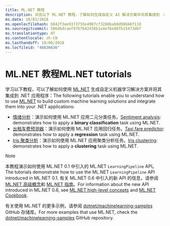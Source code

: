 ```yaml
---
title: ML.NET 教程
description: 浏览以下 ML.NET 教程，了解如何生成自定义 AI 解决方案并将其集成到 .NET 应用程序。
ms.date: 10/03/2018
ms.openlocfilehash: b842f3ee9373755e4907cf3288bab8d98846f110
ms.sourcegitcommit: 586dbdcaef9767642436b1e4efbe88fb15473d6f
ms.translationtype: HT
ms.contentlocale: zh-CN
ms.lasthandoff: 10/06/2018
ms.locfileid: "48836636"
---
```

# <a name="mlnet-tutorials"></a><span data-ttu-id="51b21-103">ML.NET 教程</span><span class="sxs-lookup"><span data-stu-id="51b21-103">ML.NET tutorials</span></span>

<span data-ttu-id="51b21-104">学习以下教程，可以了解如何使用 [ML.NET](../index.md) 生成自定义机器学习解决方案并将其集成到 .NET 应用程序：</span><span class="sxs-lookup"><span data-stu-id="51b21-104">The following tutorials enable you to understand how to use [ML.NET](../index.md) to build custom machine learning solutions and integrate them into your .NET applications:</span></span>

- <span data-ttu-id="51b21-105">[情绪分析](sentiment-analysis.md)：演示如何使用 ML.NET 应用二元分类任务。</span><span class="sxs-lookup"><span data-stu-id="51b21-105">[Sentiment analysis](sentiment-analysis.md): demonstrates how to apply a **binary classification** task using ML.NET.</span></span>
- <span data-ttu-id="51b21-106">[出租车费预测器](taxi-fare.md)：演示如何使用 ML.NET 应用回归任务。</span><span class="sxs-lookup"><span data-stu-id="51b21-106">[Taxi fare predictor](taxi-fare.md): demonstrates how to apply a **regression** task using ML.NET.</span></span>
- <span data-ttu-id="51b21-107">[Iris 聚类分析](iris-clustering.md)：演示如何使用 ML.NET 应用聚类分析任务。</span><span class="sxs-lookup"><span data-stu-id="51b21-107">[Iris clustering](iris-clustering.md): demonstrates how to apply a **clustering** task using ML.NET.</span></span>

> [!NOTE]
> <span data-ttu-id="51b21-108">本教程演示如何使用 ML.NET 0.1 中引入的 ML.NET `LearningPipeline` API。</span><span class="sxs-lookup"><span data-stu-id="51b21-108">The tutorials demonstrate how to use the ML.NET `LearningPipeline` API introduced in ML.NET 0.1.</span></span> <span data-ttu-id="51b21-109">有关 ML.NET 0.6 中引入的新 API 的信息，请参阅 [ML.NET 高级概念](https://github.com/dotnet/machinelearning/blob/master/docs/code/MlNetHighLevelConcepts.md)和 [ML.NET 指南](https://github.com/dotnet/machinelearning/blob/master/docs/code/MlNetCookBook.md)。</span><span class="sxs-lookup"><span data-stu-id="51b21-109">For information about the new API introduced in ML.NET 0.6, see [ML.NET high-level concepts](https://github.com/dotnet/machinelearning/blob/master/docs/code/MlNetHighLevelConcepts.md) and [ML.NET Cookbook](https://github.com/dotnet/machinelearning/blob/master/docs/code/MlNetCookBook.md).</span></span>

<span data-ttu-id="51b21-110">有关使用 ML.NET 的更多示例，请参阅 [dotnet/machinelearning-samples](https://github.com/dotnet/machinelearning-samples) GitHub 存储库。</span><span class="sxs-lookup"><span data-stu-id="51b21-110">For more examples that use ML.NET, check the [dotnet/machinelearning-samples](https://github.com/dotnet/machinelearning-samples) GitHub repository.</span></span>
